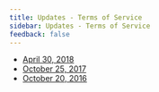 ```yaml
---
title: Updates - Terms of Service
sidebar: Updates - Terms of Service
feedback: false
---
```


[email]: mailto:legal@segment.com

* [April 30, 2018](/docs/legal/terms)
* [October 25, 2017](/docs/legal/terms-2017)
* [October 20, 2016](/docs/legal/terms-2016)
